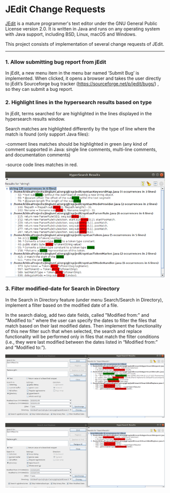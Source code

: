 # JEdit Change Requests

[JEdit](http://www.jedit.org/) is a mature programmer's text editor under the GNU General Public License version 2.0.  It is written in Java and runs on any operating system with Java support, including BSD, Linux, macOS and Windows.

This project consists of implementation of several change requests of JEdit.

---------------------

### 1. Allow submitting bug report from jEdit

In jEdit, a new menu item in the menu bar named ‘Submit Bug’ is implemented. When clicked, it opens a browser and takes the user directly to jEdit’s Sourceforge bug tracker (https://sourceforge.net/p/jedit/bugs/) , so they can submit a bug report.


### 2. Highlight lines in the hypersearch results based on type
In jEdit, terms searched for are highlighted in the lines displayed in the hypersearch results window.

Search matches are highlighted differently by the type of line where
the match is found (only support Java files):

-comment lines matches should be highlighted in green (any kind of comment
supported in Java: single line comments, multi-line comments, and
documentation comments)

-source code lines matches in red.

![black_font_hypersearch](https://github.com/jinglun-cn/JEdit/blob/master/figure/black_font_hypersearch.png?raw=true)

### 3. Filter modified-date for Search in Directory
In the Search in Directory feature (under menu Search/Search in Directory), implement a filter based on the modified date of a file.

In the search dialog, add two date fields, called "Modified from:" and "Modified to:" where the user can specify the dates to filter the files that match based on their last modified dates. Then implement the functionality of this new filter such that when selected, the search and replace functionality will be performed only in files that match the filter conditions (i.e., they were last modified between the dates listed in “Modified from:” and “Modified to:”).


![search_resultv3](https://github.com/jinglun-cn/JEdit/blob/master/figure/search_resultv3.png?raw=true)

![search_resultv1](https://github.com/jinglun-cn/JEdit/blob/master/figure/search_resultv1.png?raw=true)
